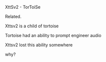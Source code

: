 XttSv2 - TorToiSe

Related. 

Xttsv2 is a child of tortoise

Tortoise had an ability to prompt engineer audio 

Xttsv2 lost this ability somewhere


why?
